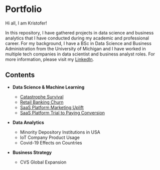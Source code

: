# Portfolio
Hi all, I am Kristofer!

In this repository, I have gathered projects in data science and business analytics that I have conducted during my academic and professional career. For my background, I have a BSc in Data Science and Business Administration from the University of Michigan and I have worked in multiple tech companies in data scientist and business analyst roles. For more information, please visit my [LinkedIn](https://www.linkedin.com/in/kristofer-siimar-b87035173/). 

## Contents
* **Data Science & Machine Learning**
  * [Catastrophe Survival](https://github.com/kristofersiimar/portfolio/tree/main/Catastrophe%20Survivals)
  * [Retail Banking Churn](https://github.com/kristofersiimar/portfolio/tree/main/Retail%20Banking%20Churn)
  * [SaaS Platform Marketing Uplift](https://github.com/kristofersiimar/portfolio/tree/main/SaaS%20Platform%20Marketing%20Uplift)
  * [SaaS Platform Trial to Paying Conversion](https://github.com/kristofersiimar/portfolio/tree/main/Saas%20Platform%20Trial%20to%20Paying%20Conversion)

* **Data Analytics**
  * Minority Depository Institutions in USA
  * IoT Company Product Usage 
  * Covid-19 Effects on Countries 

* **Business Strategy**
  *  CVS Global Expansion 
